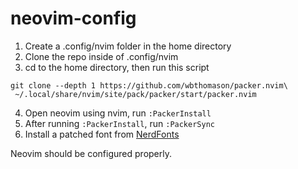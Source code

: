 # neovim-config
1. Create a .config/nvim folder in the home directory
2. Clone the repo inside of .config/nvim
3. cd to the home directory, then run this script
```console
git clone --depth 1 https://github.com/wbthomason/packer.nvim\
 ~/.local/share/nvim/site/pack/packer/start/packer.nvim
 ```
4. Open neovim using nvim, run ```:PackerInstall```
5. After running ```:PackerInstall```, run ```:PackerSync```
6. Install a patched font from [NerdFonts](https://www.nerdfonts.com)

Neovim should be configured properly.
